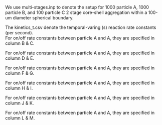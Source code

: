 We use multi-stages.inp to denote the setup for 1000 particle A, 1000 particle B, and 100 particle C 2 stage core-shell aggregation within a 100-um diameter spherical boundary.

The kinetics_t.csv denote the temporal-varing (s) reaction rate constants (per second).  
For on/off rate constants between particle A and A, they are specified in column B & C.

For on/off rate constants between particle A and A, they are specified in column D & E.

For on/off rate constants between particle A and A, they are specified in column F & G.

For on/off rate constants between particle A and A, they are specified in column H & I.

For on/off rate constants between particle A and A, they are specified in column J & K.

For on/off rate constants between particle A and A, they are specified in column L & M.
